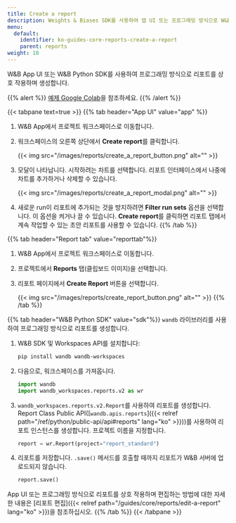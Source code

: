 ```yaml
---
title: Create a report
description: Weights & Biases SDK를 사용하여 앱 UI 또는 프로그래밍 방식으로 W&B **Report**를 만드세요.
menu:
  default:
    identifier: ko-guides-core-reports-create-a-report
    parent: reports
weight: 10
---
```


W&B App UI 또는 W&B Python SDK를 사용하여 프로그래밍 방식으로 리포트를 상호 작용하며 생성합니다.

{{% alert %}}
[예제 Google Colab](https://colab.research.google.com/github/wandb/examples/blob/master/colabs/intro/Report_API_Quickstart.ipynb)을 참조하세요.
{{% /alert %}}

{{< tabpane text=true >}}
{{% tab header="App UI" value="app" %}}
1. W&B App에서 프로젝트 워크스페이스로 이동합니다.
2. 워크스페이스의 오른쪽 상단에서 **Create report**를 클릭합니다.

   {{< img src="/images/reports/create_a_report_button.png" alt="" >}}

3. 모달이 나타납니다. 시작하려는 차트를 선택합니다. 리포트 인터페이스에서 나중에 차트를 추가하거나 삭제할 수 있습니다.

    {{< img src="/images/reports/create_a_report_modal.png" alt="" >}}

4. 새로운 run이 리포트에 추가되는 것을 방지하려면 **Filter run sets** 옵션을 선택합니다. 이 옵션을 켜거나 끌 수 있습니다. **Create report**를 클릭하면 리포트 탭에서 계속 작업할 수 있는 초안 리포트를 사용할 수 있습니다.
{{% /tab %}}

{{% tab header="Report tab" value="reporttab"%}}
1. W&B App에서 프로젝트 워크스페이스로 이동합니다.
2. 프로젝트에서 **Reports** 탭(클립보드 이미지)을 선택합니다.
3. 리포트 페이지에서 **Create Report** 버튼을 선택합니다.

   {{< img src="/images/reports/create_report_button.png" alt="" >}}
{{% /tab %}}

{{% tab header="W&B Python SDK" value="sdk"%}}
`wandb` 라이브러리를 사용하여 프로그래밍 방식으로 리포트를 생성합니다.

1. W&B SDK 및 Workspaces API를 설치합니다:
    ```bash
    pip install wandb wandb-workspaces
    ```
2. 다음으로, 워크스페이스를 가져옵니다.
    ```python
    import wandb
    import wandb_workspaces.reports.v2 as wr
    ```       
3. `wandb_workspaces.reports.v2.Report`를 사용하여 리포트를 생성합니다. Report Class Public API([`wandb.apis.reports`]({{< relref path="/ref/python/public-api/api#reports" lang="ko" >}}))를 사용하여 리포트 인스턴스를 생성합니다. 프로젝트 이름을 지정합니다.
    ```python
    report = wr.Report(project="report_standard")
    ```

4. 리포트를 저장합니다. `.save()` 메서드를 호출할 때까지 리포트가 W&B 서버에 업로드되지 않습니다.
    ```python
    report.save()
    ```

App UI 또는 프로그래밍 방식으로 리포트를 상호 작용하며 편집하는 방법에 대한 자세한 내용은 [리포트 편집]({{< relref path="/guides/core/reports/edit-a-report" lang="ko" >}})을 참조하십시오.
{{% /tab %}}
{{< /tabpane >}}
